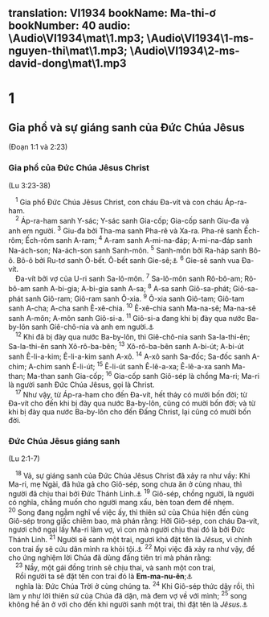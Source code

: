 translation: VI1934
bookName: Ma-thi-ơ 
bookNumber: 40
audio: \Audio\VI1934\mat\1.mp3; \Audio\VI1934\1-ms-nguyen-thi\mat\1.mp3; \Audio\VI1934\2-ms-david-dong\mat\1.mp3
-------

<div class="title"><h1>1</h1><h2>Gia phổ và sự giáng sanh của Đức Chúa Jêsus</h2><p>(Đoạn 1:1 và 2:23)</p><h3>Gia phổ của Đức Chúa Jêsus Christ</h3><p>(Lu 3:23-38)</p></div>
<span class="verse mat_1_1"> <sup>1</sup> Gia phổ Đức Chúa Jêsus Christ, con cháu Đa-vít và con cháu Áp-ra-ham. <br/></span>
<span class="verse mat_1_2"> <sup>2</sup> Áp-ra-ham sanh Y-sác; Y-sác sanh Gia-cốp; Gia-cốp sanh Giu-đa và anh em người. </span>
<span class="verse mat_1_3"><sup>3</sup> Giu-đa bởi Tha-ma sanh Pha-rê và Xa-ra. Pha-rê sanh Ếch-rôm; Ếch-rôm sanh A-ram; </span>
<span class="verse mat_1_4"><sup>4</sup> A-ram sanh A-mi-na-đáp; A-mi-na-đáp sanh Na-ách-son; Na-ách-son sanh Sanh-môn. </span>
<span class="verse mat_1_5"><sup>5</sup> Sanh-môn bởi Ra-háp sanh Bô-ô. Bô-ô bởi Ru-tơ sanh Ô-bết. Ô-bết sanh Gie-sê;<a data-toggle="tooltip" data-placement="bottom" title="Có thể phiên âm: I-sai">⚓</a></span>
<span class="verse mat_1_6"><sup>6</sup> Gie-sê sanh vua Đa-vít. <br/> Đa-vít bởi vợ của U-ri sanh Sa-lô-môn. </span>
<span class="verse mat_1_7"><sup>7</sup> Sa-lô-môn sanh Rô-bô-am; Rô-bô-am sanh A-bi-gia; A-bi-gia sanh A-sa; </span>
<span class="verse mat_1_8"><sup>8</sup> A-sa sanh Giô-sa-phát; Giô-sa-phát sanh Giô-ram; Giô-ram sanh Ô-xia. </span>
<span class="verse mat_1_9"><sup>9</sup> Ô-xia sanh Giô-tam; Giô-tam sanh A-cha; A-cha sanh Ê-xê-chia. </span>
<span class="verse mat_1_10"><sup>10</sup> Ê-xê-chia sanh Ma-na-sê; Ma-na-sê sanh A-môn; A-môn sanh Giô-si-a. </span>
<span class="verse mat_1_11"><sup>11</sup> Giô-si-a đang khi bị đày qua nước Ba-by-lôn sanh Giê-chô-nia và anh em người.<a data-toggle="tooltip" data-placement="bottom" title="2Vua 24:14-15; 2Su 36:10; Gie 27:20">⚓</a><br/></span>
<span class="verse mat_1_12"> <sup>12</sup> Khi đã bị đày qua nước Ba-by-lôn, thì Giê-chô-nia sanh Sa-la-thi-ên; Sa-la-thi-ên sanh Xô-rô-ba-bên; </span>
<span class="verse mat_1_13"><sup>13</sup> Xô-rô-ba-bên sanh A-bi-út; A-bi-út sanh Ê-li-a-kim; Ê-li-a-kim sanh A-xô. </span>
<span class="verse mat_1_14"><sup>14</sup> A-xô sanh Sa-đốc; Sa-đốc sanh A-chim; A-chim sanh Ê-li-út; </span>
<span class="verse mat_1_15"><sup>15</sup> Ê-li-út sanh Ê-lê-a-xa; Ê-lê-a-xa sanh Ma-than; Ma-than sanh Gia-cốp; </span>
<span class="verse mat_1_16"><sup>16</sup> Gia-cốp sanh Giô-sép là chồng Ma-ri; Ma-ri là người sanh Đức Chúa Jêsus, gọi là Christ. <br/></span>
<span class="verse mat_1_17"> <sup>17</sup> Như vậy, từ Áp-ra-ham cho đến Đa-vít, hết thảy có mười bốn đời; từ Đa-vít cho đến khi bị đày qua nước Ba-by-lôn, cũng có mười bốn đời; và từ khi bị đày qua nước Ba-by-lôn cho đến Đấng Christ, lại cũng có mười bốn đời. <br/></span>
<div class="title"><h3>Đức Chúa Jêsus giáng sanh</h3><p>(Lu 2:1-7)</p></div>
<span class="verse mat_1_18"> <sup>18</sup> Vả, sự giáng sanh của Đức Chúa Jêsus Christ đã xảy ra như vầy: Khi Ma-ri, mẹ Ngài, đã hứa gả cho Giô-sép, song chưa ăn ở cùng nhau, thì người đã chịu thai bởi Đức Thánh Linh.<a data-toggle="tooltip" data-placement="bottom" title="Lu 1:27">⚓</a></span>
<span class="verse mat_1_19"><sup>19</sup> Giô-sép, chồng người, là người có nghĩa, chẳng muốn cho người mang xấu, bèn toan đem để nhẹm. </span>
<span class="verse mat_1_20"><sup>20</sup> Song đang ngẫm nghĩ về việc ấy, thì thiên sứ của Chúa hiện đến cùng Giô-sép trong giấc chiêm bao, mà phán rằng: Hỡi Giô-sép, con cháu Đa-vít, ngươi chớ ngại lấy Ma-ri làm vợ, vì con mà người chịu thai đó là bởi Đức Thánh Linh. </span>
<span class="verse mat_1_21"><sup>21</sup> Người sẽ sanh một trai, ngươi khá đặt tên là <i>Jêsus</i>, vì chính con trai ấy sẽ cứu dân mình ra khỏi tội.<a data-toggle="tooltip" data-placement="bottom" title="Lu 1:31">⚓</a></span>
<span class="verse mat_1_22"><sup>22</sup> Mọi việc đã xảy ra như vậy, để cho ứng nghiệm lời Chúa đã dùng đấng tiên tri mà phán rằng: <br/></span>
<span class="verse mat_1_23"> <sup>23</sup> Nầy, một gái đồng trinh sẽ chịu thai, và sanh một con trai, <br/> Rồi người ta sẽ đặt tên con trai đó là <strong>Em-ma-nu-ên</strong>;<a data-toggle="tooltip" data-placement="bottom" title="Es 7:14">⚓</a><br/> nghĩa là: Đức Chúa Trời ở cùng chúng ta. </span>
<span class="verse mat_1_24"><sup>24</sup> Khi Giô-sép thức dậy rồi, thì làm y như lời thiên sứ của Chúa đã dặn, mà đem vợ về với mình; </span>
<span class="verse mat_1_25"><sup>25</sup> song không hề ăn ở với cho đến khi người sanh một trai, thì đặt tên là <i>Jêsus.</i><a data-toggle="tooltip" data-placement="bottom" title="Lu 2:21">⚓</a><br/></span>
